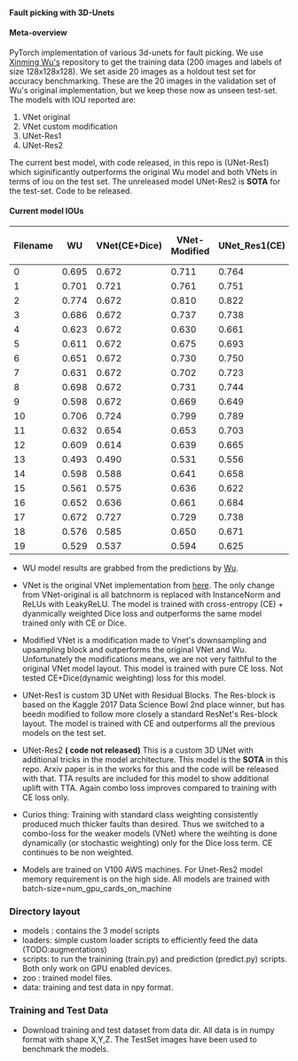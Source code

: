 #### Fault picking with 3D-Unets

#### Meta-overview
PyTorch implementation of various 3d-unets for fault picking. We use [Xinming Wu's](https://github.com/xinwucwp/faultSeg) repository to get the training data (200 images and labels of size 128x128x128). We set aside 20 images as a holdout test set for accuracy benchmarking. These are the 20 images in the validation set of Wu's original implementation, but we keep these now as unseen test-set. The models with  IOU reported are:
1. VNet original
2. VNet custom modification
3. UNet-Res1
4. UNet-Res2  

The current best model, with code released, in this repo is (UNet-Res1) which siginificantly outperforms the original Wu model and both VNets in terms of iou on the test set. The unreleased model UNet-Res2 is **SOTA** for the test-set. Code to be released.

#### Current model IOUs

| Filename | WU | VNet(CE+Dice) | VNet-Modified | UNet_Res1(CE) | Unet-Res2(**SOTA**) | Unet-Res2(TTA) **SOTA** |  
| -- | -- | -- | -- | -- | -- | -- |  
| 0 | 0.695 | 0.672 | 0.711 | 0.764 | 0.801 | 0.814 | 
| 1 | 0.701 | 0.721 | 0.761 | 0.751 | 0.809 | 0.824 |
| 2 | 0.774 | 0.672 | 0.810 | 0.822 | 0.864 | 0.861 | 
| 3 | 0.686 | 0.672 | 0.737 | 0.738 | 0.787 | 0.801 |
| 4 | 0.623 | 0.672 | 0.630 | 0.661 | 0.686 | 0.699 |
| 5 | 0.611 | 0.672 | 0.675 | 0.693 | 0.714 | 0.721 |
| 6 | 0.651 | 0.672 | 0.730 | 0.750 | 0.789 | 0.786 |
| 7 | 0.631 | 0.672 | 0.702 | 0.723 | 0.750 | 0.749 |
| 8 | 0.698 | 0.672 | 0.731 | 0.744 | 0.761 | 0.758 |
| 9 | 0.598 | 0.672 | 0.669 | 0.649 | 0.691 | 0.693 |
| 10 | 0.706 | 0.724 | 0.799 | 0.789 | 0.834 | 0.843 |
| 11 | 0.632 | 0.654 | 0.653 | 0.703 | 0.709 | 0.732 |
| 12 | 0.609 | 0.614 | 0.639 | 0.665 | 0.708 | 0.721 |
| 13 | 0.493 | 0.490 | 0.531 | 0.556 | 0.580 | 0.625 |
| 14 | 0.598 | 0.588 | 0.641 | 0.658 | 0.695 | 0.689 |
| 15 | 0.561 | 0.575 | 0.636 | 0.622 | 0.688 | 0.699 |
| 16 | 0.652 | 0.636 | 0.661 | 0.684 | 0.729 | 0.747 |
| 17 | 0.672 | 0.727 | 0.729 | 0.738 | 0.763 | 0.770 |
| 18 | 0.576 | 0.585 | 0.650 | 0.671 | 0.684 | 0.703 |
| 19 | 0.529 | 0.537 | 0.594 | 0.625 | 0.685 | 0.701 |

* WU model results are grabbed from the predictions by [Wu](https://github.com/xinwucwp/faultSeg/tree/master/data/validation/predict). 


* VNet is the original VNet implementation from [here](https://github.com/mattmacy/vnet.pytorch). The only change from VNet-original is all batchnorm is replaced with InstanceNorm and ReLUs with LeakyReLU. The model is trained with cross-entropy (CE) + dyanmically weighted Dice loss and outperforms the same model trained only with CE or Dice. 

* Modified VNet is a modification made to Vnet's downsampling and upsampling block and outperforms the original VNet and Wu. Unfortunately the modifications means, we are not very faithful to the original VNet model layout. This model is trained with pure CE loss. Not tested CE+Dice(dynamic weighting) loss for this model.

* UNet-Res1 is custom 3D UNet with Residual Blocks. The Res-block  is based on the Kaggle 2017 Data Science Bowl 2nd place winner, but has beedn modified to follow more closely a standard ResNet's Res-block layout. The model is trained with CE and outperforms all the previous models on the test set.

* UNet-Res2 **( code not released)** This is a custom 3D UNet with additional tricks in the model architecture. This model is the **SOTA** in this repo. Arxiv paper is in the works for this and the code will be released with that. TTA results are included for this model to show additional uplift with TTA. Again combo loss improves compared to training with CE loss only. 

* Curios thing: Training with standard class weighting consistently produced much thicker faults than desired. Thus we switched to a combo-loss for the weaker models (VNet) where the weihting is done dynamically (or stochastic weighting) only for the Dice loss term. CE continues to be non weighted. 

* Models are trained on V100 AWS machines. For Unet-Res2 model memory requirement is on the high side. All models are trained with batch-size=num_gpu_cards_on_machine 

### Directory layout

* models : contains the 3 model scripts
* loaders: simple custom loader scripts to efficiently feed the data (TODO:augmentations)
* scripts: to run the trainining (train.py) and prediction (predict.py) scripts. Both only work on GPU enabled devices.
* zoo : trained model files. 
* data: training and test data in npy format.

### Training and Test Data

* Download training and test dataset from data dir. All data is in numpy format with shape X,Y,Z. The TestSet images have been used to benchmark the models. 

 
 
